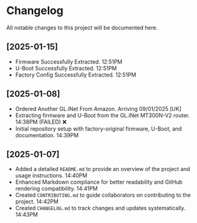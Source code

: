 # Changelog

All notable changes to this project will be documented here.

## [2025-01-15]
- Firmware Successfully Extracted. 12:51PM
- U-Boot Successfully Extracted. 12:51PM
- Factory Config Successfully Extracted. 12:51PM

## [2025-01-08]

- Ordered Another GL.iNet From Amazon. Arriving 09/01/2025 [UK]
- Extracting firmware and U-Boot from the GL.iNet MT300N-V2 router. 14:38PM  (FAILED) ❌
- Initial repository setup with factory-original firmware, U-Boot, and documentation. 14:39PM  

## [2025-01-07]

- Added a detailed `README.md` to provide an overview of the project and usage instructions. 14:40PM  
- Enhanced Markdown compliance for better readability and GitHub rendering compatibility. 14:41PM  
- Created `CONTRIBUTING.md` to guide collaborators on contributing to the project. 14:42PM  
- Created `CHANGELOG.md` to track changes and updates systematically. 14:43PM  
